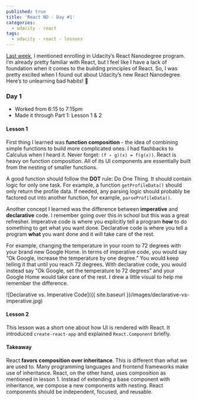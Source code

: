 ```yaml
---
published: true
title: 'React ND - Day #1'
categories:
  - udacity - react
tags:
  - udacity - react - lessons
---
```

[Last week][1], I mentioned enrolling in Udacity’s React Nanodegree program. I’m already pretty familiar with React, but I feel like I have a lack of foundation when it comes to the building principles of React. So, I was pretty excited when I found out about Udacity’s new React Nanodegree. Here’s to unlearning bad habits! 🍻

### Day 1
- Worked from 6:15 to 7:15pm
- Made it through Part 1: Lesson 1 & 2

#### Lesson 1
First thing I learned was **function composition** - the idea of combining simple functions to build more complicated ones. I had flashbacks to Calculus when I heard it. Never forget: `(f ∘ g)(x) = f(g(x))`. React is heavy on function composition. All of its UI components are essentially built from the nesting of smaller functions.

A good function should follow the **DOT** rule: Do One Thing. It should contain logic for only one task. For example, a function `getProfileData()` should only return the profile data. If needed, any parsing logic should probably be factored out into another function, for example, `parseProfileData()`. 

Another concept I learned was the difference between **imperative** and **declarative** code. I remember going over this in school but this was a great refresher. Imperative code is where you explicitly tell a program **how** to do something to get what you want done. Declarative code is where you tell a program **what** you want done and it will take care of the rest. 

For example, changing the temperature in your room to 72 degrees with your brand new Google Home. In terms of imperative code, you would say “Ok Google, increase the temperature by one degree.” You would keep telling it that until you reach 72 degrees. With declarative code, you would instead say "Ok Google, set the temperature to 72 degrees” and your Google Home would take care of the rest. I drew a little visual to help me remember the difference. 

![Declarative vs. Imperative Code]({{ site.baseurl }}/images/declarative-vs-imperative.jpg)

#### Lesson 2
This lesson was a short one about how UI is rendered with React. It introduced `create-react-app` and explained `React.Component` briefly. 

#### Takeaway 
React **favors composition over inheritance**. This is different than what we are used to. Many programming languages and frontend frameworks make use of inheritance. React, on the other hand, uses composition as mentioned in lesson 1. Instead of extending a base component with inheritance, we compose a new components with nesting. React components should be independent, focused, and reusable. 

[1]: https://github.com/sharynneazhar/blog/blob/master/_posts/2017-07-23-udacity-discovery-week.markdown

